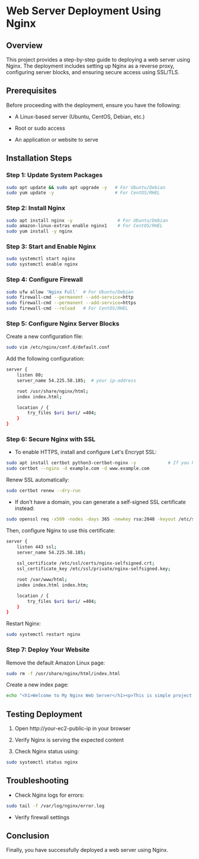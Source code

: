 # Web Server Deployment Using Nginx
## Overview

This project provides a step-by-step guide to deploying a web server using Nginx. The deployment includes setting up Nginx as a reverse proxy, configuring server blocks, and ensuring secure access using SSL/TLS.

## Prerequisites

Before proceeding with the deployment, ensure you have the following:

* A Linux-based server (Ubuntu, CentOS, Debian, etc.)

* Root or sudo access

* An application or website to serve

## Installation Steps

### <p align ="">Step 1: Update System Packages</p>

```bash
sudo apt update && sudo apt upgrade -y   # For Ubuntu/Debian
sudo yum update -y                       # For CentOS/RHEL
```

### <p align ="">Step 2: Install Nginx</p>

```bash
sudo apt install nginx -y                 # For Ubuntu/Debian
sudo amazon-linux-extras enable nginx1    # For CentOS/RHEL
sudo yum install -y nginx

```

### <p align ="">Step 3: Start and Enable Nginx</p>

```bash
sudo systemctl start nginx
sudo systemctl enable nginx
```

### <p align ="">Step 4: Configure Firewall</p>

```bash
sudo ufw allow 'Nginx Full'  # For Ubuntu/Debian
sudo firewall-cmd --permanent --add-service=http
sudo firewall-cmd --permanent --add-service=https
sudo firewall-cmd --reload   # For CentOS/RHEL
```

### <p align ="">Step 5: Configure Nginx Server Blocks</p>

Create a new configuration file:

```bash
sudo vim /etc/nginx/conf.d/default.conf
```

Add the following configuration:

```bash
server {
    listen 80;
    server_name 54.225.58.185;  # your ip-address

    root /usr/share/nginx/html;
    index index.html;

    location / {
        try_files $uri $uri/ =404;
    }
}
```

### <p align ="">Step 6: Secure Nginx with SSL</p>
- To enable HTTPS, install and configure Let's Encrypt SSL: 

```bash
sudo apt install certbot python3-certbot-nginx -y            # If you have a domain
sudo certbot --nginx -d example.com -d www.example.com
```

Renew SSL automatically:

```bash
sudo certbot renew --dry-run
```

- If don't have a domain, you can generate a self-signed SSL certificate instead:

```bash
sudo openssl req -x509 -nodes -days 365 -newkey rsa:2048 -keyout /etc/ssl/private/nginx-selfsigned.key -out /etc/ssl/certs/nginx-selfsigned.crt
```

Then, configure Nginx to use this certificate:

```bash
server {
    listen 443 ssl;
    server_name 54.225.58.185;
    
    ssl_certificate /etc/ssl/certs/nginx-selfsigned.crt;
    ssl_certificate_key /etc/ssl/private/nginx-selfsigned.key;

    root /var/www/html;
    index index.html index.htm;

    location / {
        try_files $uri $uri/ =404;
    }
}
```

Restart Nginx:

```bash
sudo systemctl restart nginx
```

### <p align="">Step 7: Deploy Your Website</p>
Remove the default Amazon Linux page:

```bash
sudo rm -f /usr/share/nginx/html/index.html
```

Create a new index page:

```bash
echo "<h1>Welcome to My Nginx Web Server</h1><p>This is simple project about the Web Server Deployment using Nginx"</p> | sudo tee /usr/share/nginx/html/index.html
```

## Testing Deployment

1. Open http://your-ec2-public-ip in your browser

2. Verify Nginx is serving the expected content

3. Check Nginx status using:

```bash
sudo systemctl status nginx
```

## Troubleshooting

- Check Nginx logs for errors:

```bash
sudo tail -f /var/log/nginx/error.log
```

- Verify firewall settings

## Conclusion

Finally, you have successfully deployed a web server using Nginx. 
